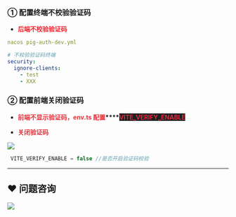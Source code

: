 ### ① 配置终端不校验验证码


+ **<font style="color:#F5222D;">后端不校验验证码</font>**

```yaml
nacos pig-auth-dev.yml

# 不校验验证码终端
security:
  ignore-clients:
    - test
    - XXX
```



### ② 配置前端关闭验证码 


+ **<font style="color:#E8323C;">前端不显示验证码，env.ts 配置</font>****<font style="color:#DF2A3F;background-color:#1e1f22;">VITE_VERIFY_ENABLE</font>**

**<font style="color:#E8323C;"> </font>**

+ **<font style="color:#E8323C;">关闭验证码</font>**

![](https://cdn.nlark.com/yuque/0/2023/png/283679/1690082268128-72bc8010-b121-438f-a0bf-e9f19be387ce.png)

```javascript
 VITE_VERIFY_ENABLE = false //是否开启验证码校验
```



---



## ❤  问题咨询
![](https://cdn.nlark.com/yuque/0/2022/gif/283679/1662563973685-c22e9831-db66-42b5-973f-886d25d1e0e7.gif)

